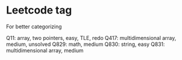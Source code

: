 # Leetcode tag
For better categorizing

Q11: array, two pointers, easy, TLE, redo
Q417: multidimensional array, medium, unsolved
Q829: math, medium
Q830: string, easy
Q831: multidimensional array, medium
